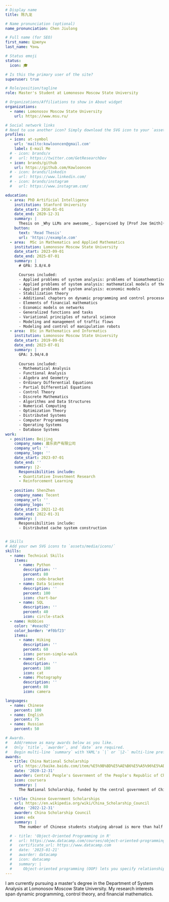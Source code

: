 ```yaml
---
# Display name
title: 陈九龙

# Name pronunciation (optional)
name_pronunciation: Chen Jiulong

# Full name (for SEO)
first_name: Цзюлун
last_name: Чэнь

# Status emoji
status:
  icon: 🎓

# Is this the primary user of the site?
superuser: true

# Role/position/tagline
role: Master's Student at Lomonosov Moscow State University

# Organizations/Affiliations to show in About widget
organizations:
  - name: Lomonosov Moscow State University
    url: https://www.msu.ru/

# Social network links
# Need to use another icon? Simply download the SVG icon to your `assets/media/icons/` folder.
profiles:
  - icon: at-symbol
    url: 'mailto:kowlooncen@gmail.com'
    label: E-mail Me
  # - icon: brands/x
  #   url: https://twitter.com/GetResearchDev
  - icon: brands/github
    url: https://github.com/Kowlooncen
  # - icon: brands/linkedin
  #   url: https://www.linkedin.com/
  # - icon: brands/instagram
  #   url: https://www.instagram.com/

education:
  - area: PhD Artificial Intelligence
    institution: Stanford University
    date_start: 2016-01-01
    date_end: 2020-12-31
    summary: |
      Thesis on _Why LLMs are awesome_. Supervised by [Prof Joe Smith](https://example.com). Presented papers at 5 IEEE conferences with the contributions being published in 2 Springer journals.
    button:
      text: 'Read Thesis'
      url: 'https://example.com'
  - area:  MSc in Mathematics and Applied Mathematics
    institution: Lomonosov Moscow State University
    date_start: 2023-09-01
    date_end: 2025-07-01
    summary: |
      # GPA: 3.8/4.0

      Courses included:
      - Applied problems of system analysis: problems of biomathematics
      - Applied problems of system analysis: mathematical models of the environment
      - Applied problems of system analysis: economic models
      - Stabilization theory
      - Additional chapters on dynamic programming and control processes
      - Elements of financial mathematics
      - Economic models on networks
      - Generalized functions and tasks
      - Variational principles of natural science
      - Modeling and management of traffic flows
      - Modeling and control of manipulation robots
  - area:  BSc in Mathematics and Informatics
    institution: Lomonosov Moscow State University 
    date_start: 2019-09-01
    date_end: 2023-07-01
    summary: |
      GPA: 3.94/4.0
      
      Courses included:
      - Mathematical Analysis
      - Functional Analysis
      - Algebra and Geometry
      - Ordinary Differential Equations
      - Partial Differential Equations
      - Control Theory
      - Discrete Mathematics
      - Algorithms and Data Structures
      - Numerical Computing
      - Optimization Theory
      - Distributed Systems
      - Computer Programming
      - Operating Systems
      - Database Systems
work:
  - position: Beijing
    company_name: 晨乐资产有限公司
    company_url: ''
    company_logo: ''
    date_start: 2023-07-01
    date_end: ''
    summary: |2-
      Responsibilities include:
      - Quantitative Investment Research
      - Reinforcement Learning
      
  - position: ShenZhen
    company_name: Tecent
    company_url: ''
    company_logo: ''
    date_start: 2021-12-01
    date_end: 2022-01-31
    summary: |
      Responsibilities include:
      - Distributed cache system construction


# Skills
# Add your own SVG icons to `assets/media/icons/`
skills:
  - name: Technical Skills
    items:
      - name: Python
        description: ''
        percent: 80
        icon: code-bracket
      - name: Data Science
        description: ''
        percent: 100
        icon: chart-bar
      - name: SQL
        description: ''
        percent: 40
        icon: circle-stack
  - name: Hobbies
    color: '#eeac02'
    color_border: '#f0bf23'
    items:
      - name: Hiking
        description: ''
        percent: 60
        icon: person-simple-walk
      - name: Cats
        description: ''
        percent: 100
        icon: cat
      - name: Photography
        description: ''
        percent: 80
        icon: camera

languages:
  - name: Chinese
    percent: 100
  - name: English
    percent: 75
  - name: Russian
    percent: 50

# Awards.
#   Add/remove as many awards below as you like.
#   Only `title`, `awarder`, and `date` are required.
#   Begin multi-line `summary` with YAML's `|` or `|2-` multi-line prefix and indent 2 spaces below.
awards:
  - title: China National Scholarship
    url: https://baike.baidu.com/item/%E5%9B%BD%E5%AE%B6%E5%A5%96%E5%AD%A6%E9%87%91/9693046
    date: '2020-12-31'
    awarder: Central People's Government of the People's Republic of China
    icon: coursera
    summary: |
      The National Scholarship, funded by the central government of China, is the highest-level scholarship aimed at motivating comprehensive development in moral, intellectual, physical, and artistic aspects among undergraduate students. It is awarded annually through a rigorous and standardized evaluation process. With over 2,000 participating universities and nearly 27 million students competing for 60,000 slots, the winning rate is only 0.2%. The scholarship is disbursed in a lump sum by November 30th, accompanied by nationally standardized certificates and recorded in the students' academic records.

  - title: Chinese Government Scholarships
    url: https://en.wikipedia.org/wiki/China_Scholarship_Council
    date: '2022-12-31'
    awarder: China Scholarship Council
    icon: edx
    summary: |
      The number of Chinese students studying abroad is more than half a million each year, the Academic Committee only considers doctoral students with outstanding academic achievements or great research potential during overseas study.

  # - title: 'Object-Oriented Programming in R'
  #   url: https://www.datacamp.com/courses/object-oriented-programming-with-s3-and-r6-in-r
  #   certificate_url: https://www.datacamp.com
  #   date: '2023-01-21'
  #   awarder: datacamp
  #   icon: datacamp
  #   summary: |
  #     Object-oriented programming (OOP) lets you specify relationships between functions and the objects that they can act on, helping you manage complexity in your code. This is an intermediate level course, providing an introduction to OOP, using the S3 and R6 systems. S3 is a great day-to-day R programming tool that simplifies some of the functions that you write. R6 is especially useful for industry-specific analyses, working with web APIs, and building GUIs.
---
```


<!-- Chen Jiulong is currently pursuing a master's degree in the Department of System Analysis at Lomonosov Moscow State University. His research interests encompass dynamic programming, control theory, and financial mathematics. In 2020, he was honored with the Chinese National Scholarship. Notably, he secured the first position in the Chinese National College Student Mathematics Competition (2021) and the second position in the American Mathematical Modeling Competition (2022). Graduating with honors, he obtained his bachelor's degree with honors from the Faculty of Computational Mathematics and Cybernetics at Lomonosov Moscow State University in 2023. -->
I am currently pursuing a master's degree in the Department of System Analysis at Lomonosov Moscow State University. My research interests span dynamic programming, control theory, and financial mathematics. 

